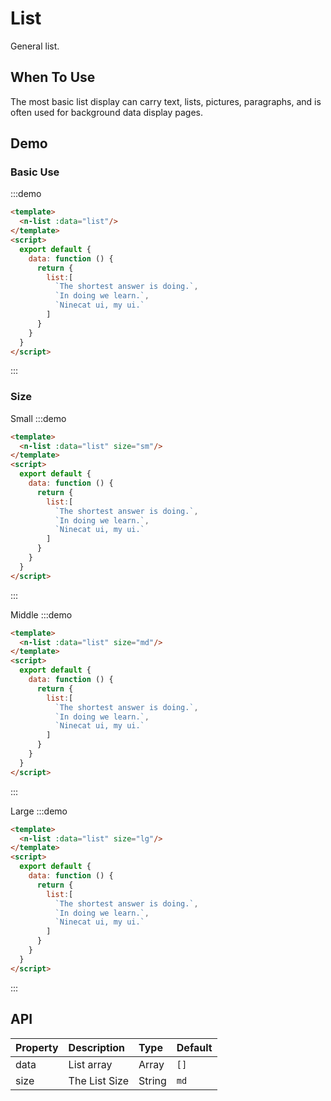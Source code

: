 # List
General list.

## When To Use
The most basic list display can carry text, lists, pictures, paragraphs, and is often used for background data display pages.

## Demo

### Basic Use
:::demo
```html
<template>
  <n-list :data="list"/>
</template>
<script>
  export default {
    data: function () {
      return {
        list:[
          `The shortest answer is doing.`,
          `In doing we learn.`,
          `Ninecat ui, my ui.`
        ]
      }
    }
  }
</script>
```
:::

### Size
Small
:::demo
```html
<template>
  <n-list :data="list" size="sm"/>
</template>
<script>
  export default {
    data: function () {
      return {
        list:[
          `The shortest answer is doing.`,
          `In doing we learn.`,
          `Ninecat ui, my ui.`
        ]
      }
    }
  }
</script>
```
:::

Middle
:::demo
```html
<template>
  <n-list :data="list" size="md"/>
</template>
<script>
  export default {
    data: function () {
      return {
        list:[
          `The shortest answer is doing.`,
          `In doing we learn.`,
          `Ninecat ui, my ui.`
        ]
      }
    }
  }
</script>
```
:::

Large
:::demo
```html
<template>
  <n-list :data="list" size="lg"/>
</template>
<script>
  export default {
    data: function () {
      return {
        list:[
          `The shortest answer is doing.`,
          `In doing we learn.`,
          `Ninecat ui, my ui.`
        ]
      }
    }
  }
</script>
```
:::

## API

| Property | Description | Type | Default |
| :--- | :--- | :--- | :--- |
| data | List array | Array | `[]` |
| size | The List Size | String | `md` |